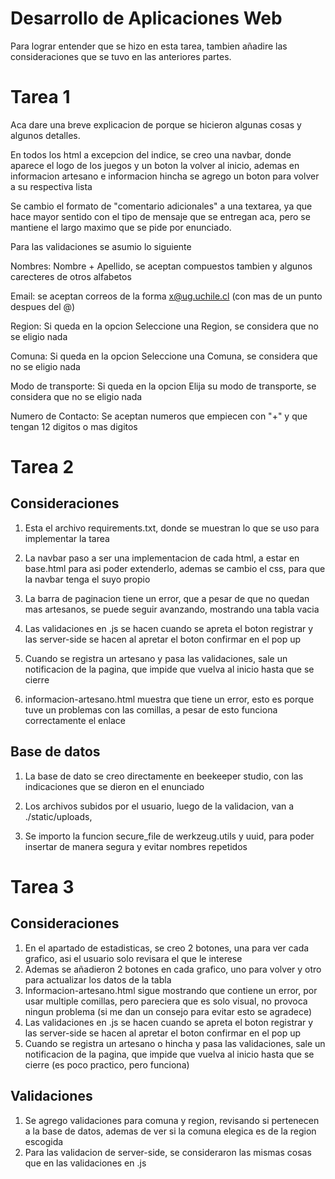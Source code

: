 # Desarrollo de Aplicaciones Web

Para lograr entender que se hizo en esta tarea, tambien añadire las consideraciones que se tuvo en las anteriores partes.

# Tarea 1
Aca dare una breve explicacion de porque se hicieron algunas cosas y algunos detalles.

En todos los html a excepcion del indice, se creo una navbar, donde aparece el logo de los juegos y un boton la volver al inicio, ademas en informacion artesano e informacion hincha se agrego un boton para volver a su respectiva lista

Se cambio el formato de "comentario adicionales" a una textarea, ya que hace mayor sentido con el tipo de mensaje que se entregan aca, pero se mantiene el largo maximo que se pide por enunciado.

Para las validaciones se asumio lo siguiente


Nombres: Nombre + Apellido, se aceptan compuestos tambien y algunos carecteres de otros alfabetos

Email: se aceptan correos de la forma x@ug.uchile.cl (con mas de un punto despues del @)

Region: Si queda en la opcion Seleccione una Region, se considera que no se eligio nada

Comuna: Si queda en la opcion Seleccione una Comuna, se considera que no se eligio nada

Modo de transporte: Si queda en la opcion Elija su modo de transporte, se considera que no se eligio nada

Numero de Contacto: Se aceptan numeros que empiecen con "+" y que tengan 12 digitos o mas digitos 


# Tarea 2

## Consideraciones

1. Esta el archivo requirements.txt, donde se muestran lo que se uso para implementar la tarea

2. La navbar paso a ser una implementacion de cada html, a estar en base.html para asi poder extenderlo, ademas se cambio el css, para que la navbar tenga el suyo propio

3. La barra de paginacion tiene un error, que a pesar de que no quedan mas artesanos, se puede seguir avanzando, mostrando una tabla vacia

4. Las validaciones en .js se hacen cuando se apreta el boton registrar y las server-side se hacen al apretar el boton confirmar en el pop up

5. Cuando se registra un artesano y pasa las validaciones, sale un notificacion de la pagina, que impide que vuelva al inicio hasta que se cierre

6. informacion-artesano.html muestra que tiene un error, esto es porque tuve un problemas con las comillas, a pesar de esto funciona correctamente el enlace


## Base de datos

1. La base de dato se creo directamente en beekeeper studio, con las indicaciones que se dieron en el enunciado 

2. Los archivos subidos por el usuario, luego de la validacion, van a ./static/uploads, 

3. Se importo la funcion secure_file de werkzeug.utils y uuid, para poder insertar de manera segura y evitar nombres repetidos


# Tarea 3

## Consideraciones

1. En el apartado de estadisticas, se creo 2 botones, una para ver cada grafico, asi el usuario solo revisara el que le interese
2. Ademas se añadieron 2 botones en cada grafico, uno para volver y otro para actualizar los datos de la tabla
3. Informacion-artesano.html sigue mostrando que contiene un error, por usar multiple comillas, pero pareciera que es solo visual, no provoca ningun problema (si me dan un consejo para evitar esto se agradece)
4. Las validaciones en .js se hacen cuando se apreta el boton registrar y las server-side se hacen al apretar el boton confirmar en el pop up
5. Cuando se registra un artesano o hincha y pasa las validaciones, sale un notificacion de la pagina, que impide que vuelva al inicio hasta que se cierre (es poco practico, pero funciona)

## Validaciones

1. Se agrego validaciones para comuna y region, revisando si pertenecen a la base de datos, ademas de ver si la comuna elegica es de la region escogida
2. Para las validacion de server-side, se consideraron las mismas cosas que en las validaciones en .js

